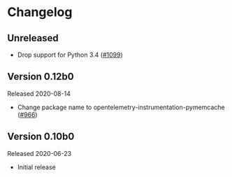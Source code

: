 # Changelog

## Unreleased

- Drop support for Python 3.4
  ([#1099](https://github.com/open-telemetry/opentelemetry-python/pull/1099))

## Version 0.12b0

Released 2020-08-14

- Change package name to opentelemetry-instrumentation-pymemcache
  ([#966](https://github.com/open-telemetry/opentelemetry-python/pull/966))

## Version 0.10b0

Released 2020-06-23

- Initial release